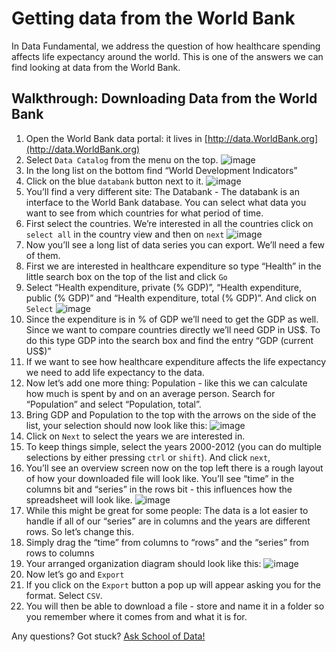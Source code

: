 Getting data from the World Bank
================================

In Data Fundamental, we address the question of how healthcare spending affects life expectancy around the world. This is one of the answers we can find looking at data from the World Bank.

Walkthrough: Downloading Data from the World Bank
-------------------------------------------------

1. Open the World Bank data portal: it lives in [http://data.WorldBank.org](http://data.WorldBank.org)
2. Select `Data Catalog` from the menu on the top.
![image](http://farm9.staticflickr.com/8180/8051105884_f23e200bae_o_d.jpg)
3. In the long list on the bottom find “World Development Indicators”
4. Click on the blue `databank` button next to it.
![image](http://farm9.staticflickr.com/8454/8051105990_7a7467bf79_o_d.png)
5. You’ll find a very different site: The Databank - The databank is an interface to the World Bank database. You can select what data you want to see from which countries for what period of time.
6. First select the countries. We’re interested in all the countries click on `select all` in the country view and then on `next`
![image](http://farm9.staticflickr.com/8181/8051106310_86ffe90bdc_b_d.jpg)
7. Now you’ll see a long list of data series you can export. We’ll need a few of them.
8. First we are interested in healthcare expenditure so type “Health” in the little search box on the top of the list and click `Go`
9. Select “Health expenditure, private (% GDP)”, “Health expenditure, public (% GDP)” and “Health expenditure, total (% GDP)”. And click on `Select`
![image](http://farm9.staticflickr.com/8033/8051099651_aeec6d8ec3_b_d.jpg)
10. Since the expenditure is in % of GDP we’ll need to get the GDP as well. Since we want to compare countries directly we’ll need GDP in US\$. To do this type GDP into the search box and find the entry “GDP (current US\$)” 
11. If we want to see how healthcare expenditure affects the life expectancy we need to add life expectancy to the data.
12. Now let’s add one more thing: Population - like this we can calculate how much is spent by and on an average person. Search for “Population” and select “Population, total”.
13. Bring GDP and Population to the top with the arrows on the side of the list, your selection should now look like this:
![image](http://farm9.staticflickr.com/8451/8051099565_9274f466e7_b_d.jpg)
14. Click on `Next` to select the years we are interested in.
15. To keep things simple, select the years 2000-2012 (you can do multiple selections by either pressing `ctrl` or `shift`). And click `next`,
16. You’ll see an overview screen now on the top left there is a rough layout of how your downloaded file will look like. You’ll see “time” in the columns bit and “series” in the rows bit - this influences how the spreadsheet will look like.
![image](http://farm9.staticflickr.com/8462/8051106168_62d3a4032a_o_d.png)
17. While this might be great for some people: The data is a lot easier to handle if all of our “series” are in columns and the years are different rows. So let’s change this.
18. Simply drag the “time” from columns to “rows” and the “series” from rows to columns
19. Your arranged organization diagram should look like this:
![image](http://farm9.staticflickr.com/8317/8051099813_f707789d17_o_d.png)
20. Now let’s go and `Export`
21. If you click on the `Export` button a pop up will appear asking you for the format. Select `CSV`.
22. You will then be able to download a file - store and name it in a folder so you remember where it comes from and what it is for.

<div class="alert alert-info">Any questions? Got stuck? <a class="btn btn-large btn-info" href="http://ask.schoolofdata.org">Ask School of Data!</a></div>

